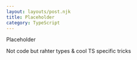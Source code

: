 ```yaml
---
layout: layouts/post.njk
title: Placeholder
category: TypeScript
---
```


Placeholder

Not code but rahter types & cool TS specific tricks
